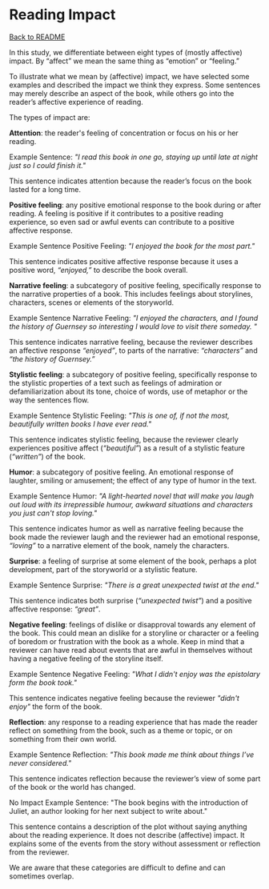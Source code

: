 # Reading Impact

[Back to README](https://github.com/marijnkoolen/reading-impact-model)

In this study, we differentiate between eight types of (mostly
affective) impact. By “affect” we mean the same thing as “emotion” or
“feeling.”

To illustrate what we mean by (affective) impact, we have selected some
examples and described the impact we think they express. Some sentences
may merely describe an aspect of the book, while others go into the 
reader’s affective experience of reading. 

The types of impact are:

**Attention**: the reader's feeling of concentration or focus on his or
her reading.

Example Sentence: *"I read this book in
one go, staying up until late at night just so I could finish it."*

This sentence indicates attention because the reader’s focus on the book
lasted for a long time.

**Positive feeling**: any positive emotional response to the book during
or after reading. A feeling is positive if it contributes to a positive
reading experience, so even sad or awful events can contribute to a
positive affective response.

Example Sentence Positive Feeling: *"I enjoyed the book for the most part."* 


This sentence indicates positive affective response because it uses a
positive word, *“enjoyed,”* to describe the book overall.


**Narrative feeling**: a subcategory of positive feeling,
specifically response to the narrative properties of a book. This
includes feelings about storylines, characters, scenes or elements
of the storyworld.

Example Sentence Narrative Feeling: 
*"I enjoyed the characters, and I found the history of Guernsey so
interesting I would love to visit there someday. "* 

This sentence indicates narrative feeling, because the reviewer
describes an affective response *“enjoyed”*, to parts of the
narrative: *“characters”* and *“the history of Guernsey.”*

**Stylistic feeling**: a subcategory of positive feeling,
specifically response to the stylistic properties of a text such as
feelings of admiration or defamiliarization about its tone, choice
of words, use of metaphor or the way the sentences flow.


Example Sentence Stylistic Feeling: 
*"This is one of, if not the most, beautifully written books I have
ever read."* 


This sentence indicates stylistic feeling, because the reviewer
clearly experiences positive affect (*“beautiful”*) as a result of a
stylistic feature (*“written”*) of the book.


**Humor**: a subcategory of positive feeling. An emotional response
of laughter, smiling or amusement; the effect of any type of humor
in the text.


Example Sentence Humor: *"A
light-hearted novel that will make you laugh out loud with its
irrepressible humour, awkward situations and characters you just
can't stop loving."* 


This sentence indicates humor as well as narrative feeling because
the book made the reviewer laugh and the reviewer had an emotional
response, *“loving”* to a narrative element of the book, namely the
characters.


**Surprise**: a feeling of surprise at some element of the book, perhaps
a plot development, part of the storyworld or a stylistic feature.


Example Sentence Surprise:  *"There is a
great unexpected twist at the end."* 


This sentence indicates both surprise (*“unexpected twist”*) and a
positive affective response: *“great”*.

**Negative feeling**: feelings of dislike or disapproval towards any
element of the book. This could mean an dislike for a storyline or
character or a feeling of boredom or frustration with the book as a
whole. Keep in mind that a reviewer can have read about events that are
awful in themselves without having a negative feeling of the storyline
itself.


Example Sentence Negative Feeling: 
*"What I didn't enjoy was the epistolary form the book took."* 


This sentence indicates negative feeling because the reviewer *"didn't
enjoy"* the form of the book.

**Reflection**: any response to a reading experience that has made the
reader reflect on something from the book, such as a theme or topic, or
on something from their own world.


Example Sentence Reflection:  *"This
book made me think about things I’ve never considered."* 


This sentence indicates reflection because the reviewer’s view of some
part of the book or the world has changed.

No Impact Example Sentence: "The book
begins with the introduction of Juliet, an author looking for her next
subject to write about." 


This sentence contains a description of the plot without saying anything
about the reading experience. It does not describe (affective) impact.
It explains some of the events from the story without assessment or
reflection from the reviewer.

We are aware that these categories are difficult to define and can
sometimes overlap. 
